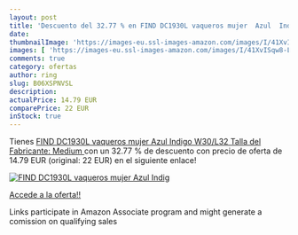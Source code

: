 ```yaml
---
layout: post
title: 'Descuento del 32.77 % en FIND DC1930L vaqueros mujer  Azul  Indig'
date: 
thumbnailImage: 'https://images-eu.ssl-images-amazon.com/images/I/41XvISqw8-L._SL200_.jpg'
images: [ 'https://images-eu.ssl-images-amazon.com/images/I/41XvISqw8-L._SL200_.jpg' ]
comments: true
category: ofertas
author: ring
slug: B06XSPNVSL
description:
actualPrice: 14.79 EUR
comparePrice: 22 EUR
inStock: true
---
```


Tienes [FIND DC1930L vaqueros mujer  Azul  Indigo   W30/L32  Talla del Fabricante: Medium ](https://www.amazon.es/dp/B06XSPNVSL/?tag=tolees-21) con un 32.77 % de descuento con precio de oferta de 14.79 EUR (original: 22 EUR) en el siguiente enlace!

[![FIND DC1930L vaqueros mujer  Azul  Indig](https://images-eu.ssl-images-amazon.com/images/I/41XvISqw8-L._SL200_.jpg)](https://www.amazon.es/dp/B06XSPNVSL/?tag=tolees-21)

[Accede a la oferta!!](https://www.amazon.es/dp/B06XSPNVSL/?tag=tolees-21)

Links participate in Amazon Associate program and might generate a comission on qualifying sales


